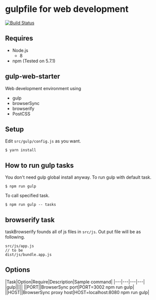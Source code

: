 # gulpfile for web development
[![Build Status](https://travis-ci.org/vwxyutarooo/gulp-web-starter.svg?branch=master)](https://travis-ci.org/vwxyutarooo/gulp-web-starter)

## Requires
- Node.js
  - 8 
- npm (Tested on 5.7.1)


## gulp-web-starter
Web development environment using
- gulp
- browserSync
- browserify
- PostCSS


## Setup
Edit `src/gulp/config.js` as you want.

```
$ yarn install
```


## How to run gulp tasks
You don't need gulp global install anyway. To run gulp with default task.

```
$ npm run gulp
```


To call specified task.

```
$ npm run gulp -- tasks
```


## browserify task
taskBrowserify founds all of js files in `src/js`. Out put file will be as following.

```
src/js/app.js
// to be
dist/js/bundle.app.js
```

## Options
|Task|Option|Require|Description|Sample command|
|---|---|---|---|
|gulp|||||
||PORT||BrowserSync port|PORT=3002 npm run gulp|
||HOST||BrowserSync proxy host|HOST=localhost:8080 npm run gulp|


